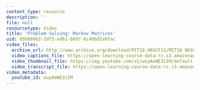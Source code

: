 ```yaml
---
content_type: resource
description: ''
file: null
resourcetype: Video
title: 'Problem Solving: Markov Matrices'
uid: 95b689b2-2df5-ad61-0897-6c40b92a97ac
video_files:
  archive_url: http://www.archive.org/download/MIT18.06SCF11/MIT18_06SC_110706_D2_300k.mp4
  video_captions_file: https://open-learning-course-data-rc.s3.amazonaws.com/18-06sc-linear-algebra-fall-2011/ef0f6d2021355c5eb4a69dfec8979288_wuyAeWE3iIM.vtt
  video_thumbnail_file: https://img.youtube.com/vi/wuyAeWE3iIM/default.jpg
  video_transcript_file: https://open-learning-course-data-rc.s3.amazonaws.com/18-06sc-linear-algebra-fall-2011/38dac0802ac9da6da8f11d68371a8dc9_wuyAeWE3iIM.pdf
video_metadata:
  youtube_id: wuyAeWE3iIM
---
```

